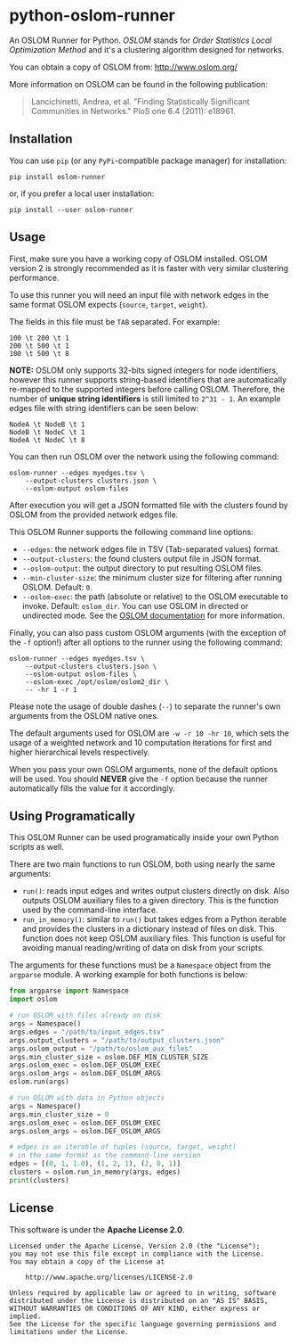 # python-oslom-runner

An OSLOM Runner for Python. *OSLOM* stands for *Order Statistics Local Optimization Method* and it's a clustering algorithm designed for networks.

You can obtain a copy of OSLOM from: <http://www.oslom.org/>

More information on OSLOM can be found in the following publication:

> Lancichinetti, Andrea, et al. "Finding Statistically Significant Communities in Networks." PloS one 6.4 (2011): e18961.

## Installation

You can use `pip` (or any `PyPi`-compatible package manager) for installation:

    pip install oslom-runner

or, if you prefer a local user installation:

    pip install --user oslom-runner

## Usage

First, make sure you have a working copy of OSLOM installed. OSLOM version 2 is strongly recommended as it is faster with very similar clustering performance.

To use this runner you will need an input file with network edges in the same format OSLOM expects (`source`, `target`, `weight`).

The fields in this file must be `TAB` separated. For example:

    100 \t 200 \t 1
    200 \t 500 \t 1
    100 \t 500 \t 8

**NOTE:** OSLOM only supports 32-bits signed integers for node identifiers, however this runner supports string-based identifiers that are automatically re-mapped to the supported integers before calling OSLOM. Therefore, the number of **unique string identifiers** is still limited to `2^31 - 1`. An example edges file with string identifiers can be seen below:

    NodeA \t NodeB \t 1
    NodeB \t NodeC \t 1
    NodeA \t NodeC \t 8

You can then run OSLOM over the network using the following command:

    oslom-runner --edges myedges.tsv \
        --output-clusters clusters.json \
        --oslom-output oslom-files

After execution you will get a JSON formatted file with the clusters found by OSLOM from the provided network edges file.

This OSLOM Runner supports the following command line options:

* `--edges`: the network edges file in TSV (Tab-separated values) format.
* `--output-clusters`: the found clusters output file in JSON format.
* `--oslom-output`: the output directory to put resulting OSLOM files.
* `--min-cluster-size`: the minimum cluster size for filtering after running OSLOM. Default: `0`.
* `--oslom-exec`: the path (absolute or relative) to the OSLOM executable to invoke. Default: `oslom_dir`. You can use OSLOM in directed or undirected mode. See the [OSLOM documentation](http://www.oslom.org/code/ReadMe.pdf) for more information.

Finally, you can also pass custom OSLOM arguments (with the exception of the `-f` option!) after all options to the runner using the following command:

    oslom-runner --edges myedges.tsv \
        --output-clusters clusters.json \
        --oslom-output oslom-files \
        --oslom-exec /opt/oslom/oslom2_dir \
        -- -hr 1 -r 1

Please note the usage of double dashes (`--`) to separate the runner's own arguments from the OSLOM native ones.

The default arguments used for OSLOM are `-w -r 10 -hr 10`, which sets the usage of a weighted network and 10 computation iterations for first and higher hierarchical levels respectively.

When you pass your own OSLOM arguments, none of the default options will be used. You should **NEVER** give the `-f` option because the runner automatically fills the value for it accordingly.

## Using Programatically

This OSLOM Runner can be used programatically inside your own Python scripts as well.

There are two main functions to run OSLOM, both using nearly the same arguments:

* `run()`: reads input edges and writes output clusters directly on disk. Also outputs OSLOM auxiliary files to a given directory. This is the function used by the command-line interface.
* `run_in_memory()`: similar to `run()` but takes edges from a Python iterable and provides the clusters in a dictionary instead of files on disk. This function does not keep OSLOM auxiliary files. This function is useful for avoiding manual reading/writing of data on disk from your scripts.

The arguments for these functions must be a `Namespace` object from the `argparse` module. A working example for both functions is below:
```python
from argparse import Namespace
import oslom

# run OSLOM with files already on disk
args = Namespace()
args.edges = "/path/to/input_edges.tsv"
args.output_clusters = "/path/to/output_clusters.json"
args.oslom_output = "/path/to/oslom_aux_files"
args.min_cluster_size = oslom.DEF_MIN_CLUSTER_SIZE
args.oslom_exec = oslom.DEF_OSLOM_EXEC
args.oslom_args = oslom.DEF_OSLOM_ARGS
oslom.run(args)

# run OSLOM with data in Python objects
args = Namespace()
args.min_cluster_size = 0
args.oslom_exec = oslom.DEF_OSLOM_EXEC
args.oslom_args = oslom.DEF_OSLOM_ARGS

# edges is an iterable of tuples (source, target, weight)
# in the same format as the command-line version
edges = [(0, 1, 1.0), (1, 2, 1), (2, 0, 1)]
clusters = oslom.run_in_memory(args, edges)
print(clusters)
```

## License

This software is under the **Apache License 2.0**.

    Licensed under the Apache License, Version 2.0 (the "License");
    you may not use this file except in compliance with the License.
    You may obtain a copy of the License at

        http://www.apache.org/licenses/LICENSE-2.0

    Unless required by applicable law or agreed to in writing, software
    distributed under the License is distributed on an "AS IS" BASIS,
    WITHOUT WARRANTIES OR CONDITIONS OF ANY KIND, either express or implied.
    See the License for the specific language governing permissions and
    limitations under the License.

